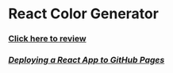 # React Color Generator

### [Click here to review](https://talhamkaramuk.github.io/github-pages-color-generator/)

### *[Deploying a React App to GitHub Pages](https://github.com/gitname/react-gh-pages#readme)*
